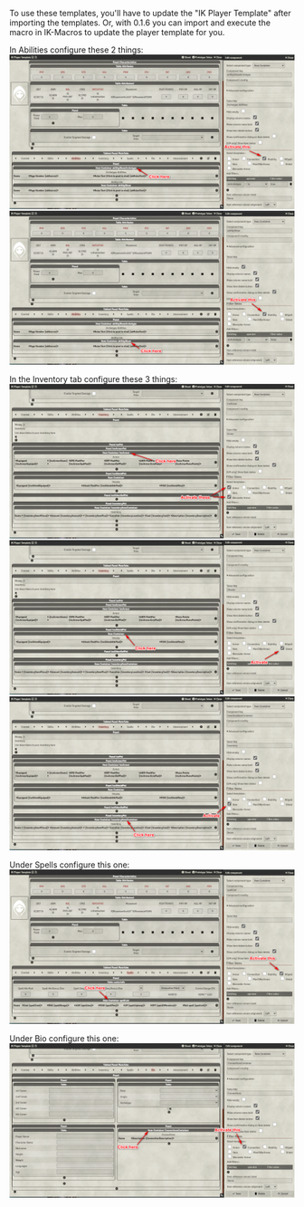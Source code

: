 To use these templates, you'll have to update the "IK Player Template" after importing the templates.
Or, with 0.1.6 you can import and execute the macro in IK-Macros to update the player template for you.

In Abilities configure these 2 things:
<img src="https://raw.githubusercontent.com/GhostShotIV/IK-Foundry-Templates/main/IK4.png" />
<img src="https://raw.githubusercontent.com/GhostShotIV/IK-Foundry-Templates/main/IK5.png" />

In the Inventory tab configure these 3 things:
<img src="https://raw.githubusercontent.com/GhostShotIV/IK-Foundry-Templates/main/IK1.png" />
<img src="https://raw.githubusercontent.com/GhostShotIV/IK-Foundry-Templates/main/IK2.png" />
<img src="https://raw.githubusercontent.com/GhostShotIV/IK-Foundry-Templates/main/IK3.png" />

Under Spells configure this one:
<img src="https://raw.githubusercontent.com/GhostShotIV/IK-Foundry-Templates/main/IK6.png" />

Under Bio configure this one:
<img src="https://raw.githubusercontent.com/GhostShotIV/IK-Foundry-Templates/main/IK7.png" />
